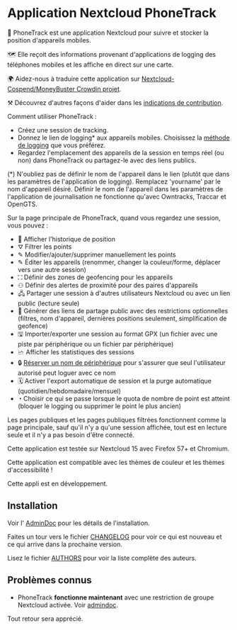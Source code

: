 # Application Nextcloud PhoneTrack

📱 PhoneTrack est une application Nextcloud pour suivre et stocker la position d'appareils mobiles.

🗺 Elle reçoit des informations provenant d'applications de logging des téléphones mobiles et les affiche en direct sur une carte.

🌍 Aidez-nous à traduire cette application sur [Nextcloud-Cospend/MoneyBuster Crowdin projet](https://crowdin.com/project/phonetrack).

⚒ Découvrez d'autres façons d'aider dans les [indications de contribution](https://gitlab.com/eneiluj/phonetrack-oc/blob/master/CONTRIBUTING.md).

Comment utiliser PhoneTrack :

* Créez une session de tracking.
* Donnez le lien de logging\* aux appareils mobiles. Choisissez la [méthode de logging](https://gitlab.com/eneiluj/phonetrack-oc/wikis/userdoc#logging-methods) que vous préférez.
* Regardez l'emplacement des appareils de la session en temps réel (ou non) dans PhoneTrack ou partagez-le avec des liens publics.

(\*) N'oubliez pas de définir le nom de l'appareil dans le lien (plutôt que dans les paramètres de l'application de logging). Remplacez 'yourname' par le nom d'appareil désiré. Définir le nom de l'appareil dans les paramètres de l'application de journalisation ne fonctionne qu'avec Owntracks, Traccar et OpenGTS.

Sur la page principale de PhoneTrack, quand vous regardez une session, vous pouvez :

* 📍 Afficher l'historique de position
* ⛛ Filtrer les points
* ✎ Modifier/ajouter/supprimer manuellement les points
* ✎ Éditer les appareils (renommer, changer la couleur/forme, déplacer vers une autre session)
* ⛶ Définir des zones de geofencing pour les appareils
* ⚇ Définir des alertes de proximité pour des paires d'appareils
* 🖧 Partager une session à d'autres utilisateurs Nextcloud ou avec un lien public (lecture seule)
* 🔗 Générer des liens de partage public avec des restrictions optionnelles (filtres, nom d'appareil, dernières positions seulement, simplification de geofence)
* 🖫 Importer/exporter une session au format GPX (un fichier avec une piste par périphérique ou un fichier par périphérique)
* 🗠 Afficher les statistiques des sessions
* 🔒 [Réserver un nom de périphérique](https://gitlab.com/eneiluj/phonetrack-oc/wikis/userdoc#device-name-reservation) pour s'assurer que seul l'utilisateur autorisé peut loguer avec ce nom
* 🗓 Activer l'export automatique de session et la purge automatique (quotidien/hebdomadaire/mensuel)
* ◔ Choisir ce qui se passe lorsque le quota de nombre de point est atteint (bloquer le logging ou supprimer le point le plus ancien)

Les pages publiques et les pages publiques filtrées fonctionnent comme la page principale, sauf qu'il n'y a qu'une session affichée, tout est en lecture seule et il n'y a pas besoin d'être connecté.

Cette application est testée sur Nextcloud 15 avec Firefox 57+ et Chromium.

Cette application est compatible avec les thèmes de couleur et les thèmes d'accessibilité !

Cette appli est en développement.

## Installation

Voir l' [AdminDoc](https://gitlab.com/eneiluj/phonetrack-oc/wikis/admindoc) pour les détails de l'installation.

Faites un tour vers le fichier [CHANGELOG](https://gitlab.com/eneiluj/phonetrack-oc/blob/master/CHANGELOG.md#change-log) pour voir ce qui est nouveau et ce qui arrive dans la prochaine version.

Lisez le fichier [AUTHORS](https://gitlab.com/eneiluj/phonetrack-oc/blob/master/AUTHORS.md#authors) pour voir la liste complète des auteurs.

## Problèmes connus

* PhoneTrack **fonctionne maintenant** avec une restriction de groupe Nextcloud activée. Voir [admindoc](https://gitlab.com/eneiluj/phonetrack-oc/wikis/admindoc#issue-with-phonetrack-restricted-to-some-groups-in-nextcloud).

Tout retour sera apprécié.